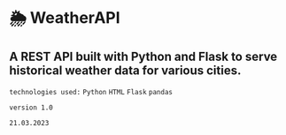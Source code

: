 # 🌦 WeatherAPI
## A REST API built with Python and Flask to serve historical weather data for various cities. 

`technologies used:`
`Python`
`HTML`
`Flask`
`pandas`

`version 1.0`

`21.03.2023`